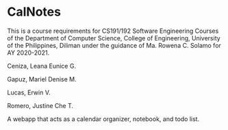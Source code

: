 # CalNotes
This is a course requirements for CS191/192 Software Engineering Courses of the Department of Computer Science, College of Engineering, University of the Philippines, Diliman under the guidance of Ma. Rowena C. Solamo for AY 2020-2021.


Ceniza, Leana Eunice G.


Gapuz, Mariel Denise M.


Lucas, Erwin V.


Romero, Justine Che T.


A webapp that acts as a calendar organizer, notebook, and todo list.
